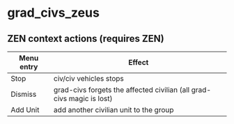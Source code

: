 # grad\_civs\_zeus

## ZEN context actions (requires ZEN)

| Menu entry | Effect                                                                |
|------------|-----------------------------------------------------------------------|
| Stop       | civ/civ vehicles stops                                                |
| Dismiss    | grad-civs forgets the affected civilian (all grad-civs magic is lost) |  
| Add Unit   | add another civilian unit to the group                                |
